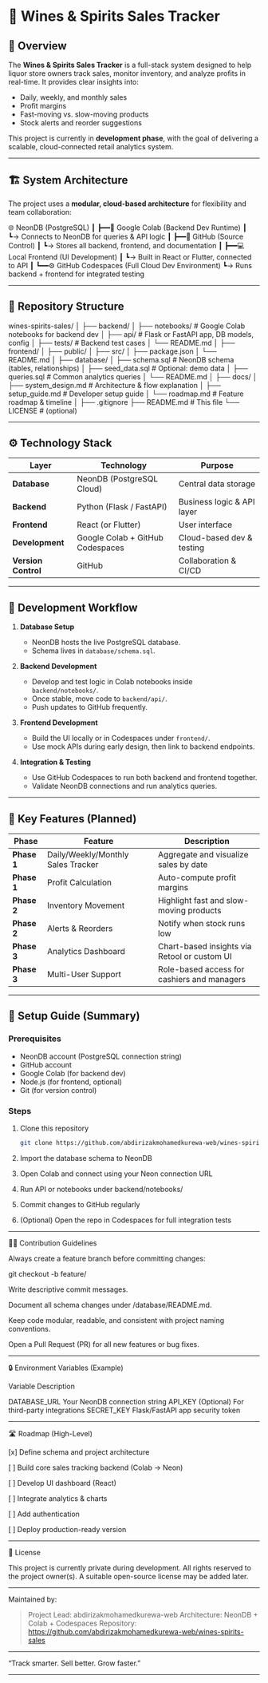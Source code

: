 # 🍷 Wines & Spirits Sales Tracker

## 📘 Overview
The **Wines & Spirits Sales Tracker** is a full-stack system designed to help liquor store owners track sales, monitor inventory, and analyze profits in real-time.
It provides clear insights into:
- Daily, weekly, and monthly sales
- Profit margins
- Fast-moving vs. slow-moving products
- Stock alerts and reorder suggestions

This project is currently in **development phase**, with the goal of delivering a scalable, cloud-connected retail analytics system.

---

## 🏗️ System Architecture

The project uses a **modular, cloud-based architecture** for flexibility and team collaboration:

🌐 NeonDB (PostgreSQL)
            ┃
            ┣━━📓 Google Colab (Backend Dev Runtime)
            ┃     ┗→ Connects to NeonDB for queries & API logic
            ┃
            ┣━━💾 GitHub (Source Control)
            ┃     ┗→ Stores all backend, frontend, and documentation
            ┃
            ┣━━💻 Local Frontend (UI Development)
            ┃     ┗→ Built in React or Flutter, connected to API
            ┃
            ┗━━⚙️ GitHub Codespaces (Full Cloud Dev Environment)
                  ┗→ Runs backend + frontend for integrated testing

---

## 🧱 Repository Structure

wines-spirits-sales/ │ ├── backend/ │   ├── notebooks/                 # Google Colab notebooks for backend dev │   ├── api/                       # Flask or FastAPI app, DB models, config │   ├── tests/                     # Backend test cases │   └── README.md │ ├── frontend/ │   ├── public/ │   ├── src/ │   ├── package.json │   └── README.md │ ├── database/ │   ├── schema.sql                 # NeonDB schema (tables, relationships) │   ├── seed_data.sql              # Optional: demo data │   ├── queries.sql                # Common analytics queries │   └── README.md │ ├── docs/ │   ├── system_design.md           # Architecture & flow explanation │   ├── setup_guide.md             # Developer setup guide │   └── roadmap.md                 # Feature roadmap & timeline │ ├── .gitignore ├── README.md                      # This file └── LICENSE                        # (optional)

---

## ⚙️ Technology Stack

| Layer | Technology | Purpose |
|-------|-------------|----------|
| **Database** | NeonDB (PostgreSQL Cloud) | Central data storage |
| **Backend** | Python (Flask / FastAPI) | Business logic & API layer |
| **Frontend** | React (or Flutter) | User interface |
| **Development** | Google Colab + GitHub Codespaces | Cloud-based dev & testing |
| **Version Control** | GitHub | Collaboration & CI/CD |

---

## 🧭 Development Workflow

1. **Database Setup**
   - NeonDB hosts the live PostgreSQL database.
   - Schema lives in `database/schema.sql`.

2. **Backend Development**
   - Develop and test logic in Colab notebooks inside `backend/notebooks/`.
   - Once stable, move code to `backend/api/`.
   - Push updates to GitHub frequently.

3. **Frontend Development**
   - Build the UI locally or in Codespaces under `frontend/`.
   - Use mock APIs during early design, then link to backend endpoints.

4. **Integration & Testing**
   - Use GitHub Codespaces to run both backend and frontend together.
   - Validate NeonDB connections and run analytics queries.

---

## 🧩 Key Features (Planned)

| Phase | Feature | Description |
|--------|----------|-------------|
| **Phase 1** | Daily/Weekly/Monthly Sales Tracker | Aggregate and visualize sales by date |
| **Phase 1** | Profit Calculation | Auto-compute profit margins |
| **Phase 2** | Inventory Movement | Highlight fast and slow-moving products |
| **Phase 2** | Alerts & Reorders | Notify when stock runs low |
| **Phase 3** | Analytics Dashboard | Chart-based insights via Retool or custom UI |
| **Phase 3** | Multi-User Support | Role-based access for cashiers and managers |

---

## 🚀 Setup Guide (Summary)

### Prerequisites
- NeonDB account (PostgreSQL connection string)
- GitHub account
- Google Colab (for backend dev)
- Node.js (for frontend, optional)
- Git (for version control)

### Steps
1. Clone this repository
   ```bash
   git clone https://github.com/abdirizakmohamedkurewa-web/wines-spirits-sales.git

2. Import the database schema to NeonDB


3. Open Colab and connect using your Neon connection URL


4. Run API or notebooks under backend/notebooks/


5. Commit changes to GitHub regularly


6. (Optional) Open the repo in Codespaces for full integration tests




---

🧑‍💻 Contribution Guidelines

Always create a feature branch before committing changes:

git checkout -b feature/<feature-name>

Write descriptive commit messages.

Document all schema changes under /database/README.md.

Keep code modular, readable, and consistent with project naming conventions.

Open a Pull Request (PR) for all new features or bug fixes.



---

🔒 Environment Variables (Example)

Variable	Description

DATABASE_URL	Your NeonDB connection string
API_KEY	(Optional) For third-party integrations
SECRET_KEY	Flask/FastAPI app security token



---

🛣️ Roadmap (High-Level)

[x] Define schema and project architecture

[ ] Build core sales tracking backend (Colab → Neon)

[ ] Develop UI dashboard (React)

[ ] Integrate analytics & charts

[ ] Add authentication

[ ] Deploy production-ready version



---

🧾 License

This project is currently private during development.
All rights reserved to the project owner(s).
A suitable open-source license may be added later.


---

Maintained by:

> Project Lead: abdirizakmohamedkurewa-web
Architecture: NeonDB + Colab + Codespaces
Repository: https://github.com/abdirizakmohamedkurewa-web/wines-spirits-sales




---

“Track smarter. Sell better. Grow faster.”

---